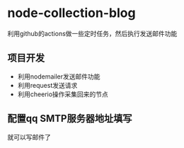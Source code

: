 # node-collection-blog
利用github的actions做一些定时任务，然后执行发送邮件功能

## 项目开发
+ 利用nodemailer发送邮件功能
+ 利用request发送请求
+ 利用cheerio操作采集回来的节点


## 配置qq SMTP服务器地址填写
就可以写邮件了
